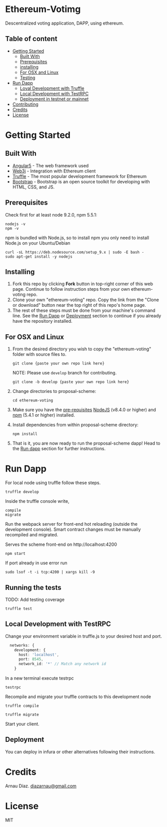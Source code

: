 # Ethereum-Votimg

Descentralized voting application, DAPP, using ethereum.
## Table of content

- [Getting Started](#getting-started)
    - [Built With](#built-with)
    - [Prerequisites](#built-with)
    - [installing](#installing)
    - [For OSX and Linux](#for-osx-and-linux)
    - [Testing](#running-the-tests)
- [Run Dapp](#run-dapp)
    - [Loval Development with Truffle](#run-dapp)
    - [Local Development with TestRPC](#local-development-with-testrpc)
    - [Deployment in testnet or mainnet](#deployment)
- [Contributing](cContributing)
- [Credits](#credits)
- [License](#license)



# Getting Started

<These instructions will get you a copy of the project up and running on your local machine for development and testing purposes. See deployment for notes on how to deploy the project on a live system.>

## Built With

<Frameworks used>
  
* [Angular5](https://angular.io/) - The web framework used
* [Web3j](https://github.com/web3j/web3j) - Integration with Ethereum client
* [Truffle](http://truffleframework.com/) - The most popular development framework for Ethereum
* [Bootstrap](https://getbootstrap.com/) - Bootstrap is an open source toolkit for developing with HTML, CSS, and JS.

## Prerequisites

<What things you need to install the software and how to install them>

Check first for at least node 9.2.0, npm 5.5.1:
```
nodejs -v
npm -v
```
npm is bundled with Node.js, so to install npm you only need to install Node.js on your Ubuntu/Debian
```
curl -sL https://deb.nodesource.com/setup_9.x | sudo -E bash -
sudo apt-get install -y nodejs
```
## Installing

1. Fork this repo by clicking **Fork** button in top-right corner of this web page. Continue to follow instruction steps from your own ethereum-voting repo.
2. Clone your own "ethereum-voting" repo. Copy the link from the "Clone or download" button near the top right of this repo's home page.
3. The rest of these steps must be done from your machine's command line. See the [Run Dapp](#run-dapp) or [Deployment](#deployment) section to continue if you already have the repository installed.

## For OSX and Linux

1. From the desired directory you wish to copy the "ethereum-voting" folder with source files to.
    ```
    git clone {paste your own repo link here}
    ```
    NOTE: Please use `develop` branch for contributing.
    ```
    git clone -b develop {paste your own repo link here}
    ```
2. Change directories to proposal-scheme:
    ```
    cd ethereum-voting
    ```
3. Make sure you have the [pre-requisites](#Prerequisites) [NodeJS](https://nodejs.org/) (v8.4.0 or higher) and [npm](https://www.npmjs.com/) (5.4.1 or higher) installed.

4. Install dependencies from within proposal-scheme directory:
    ```
    npm install
    ```
5. That is it, you are now ready to run the proposal-scheme dapp! Head to the [Run dapp](#run-dapp) section for further instructions.


# Run Dapp

For local node using truffle follow these steps.

```
truffle develop
```
Inside the truffle console write,
```
compile
migrate
```
Run the webpack server for front-end hot reloading (outside the development console). Smart contract changes must be manually recompiled and migrated.

 Serves the scheme front-end on http://localhost:4200
 ```
 npm start
```

If port already in use error run
```
sudo lsof -t -i tcp:4200 | xargs kill -9
```

## Running the tests

TODO: Add testing coverage

```
truffle test
```

## Local Development with TestRPC

Change your environment variable in truffle.js to your desired host and port.

```typescript
  networks: {
    development: {
      host: 'localhost',
      port: 8545,
      network_id: '*' // Match any network id
    }
```
In a new terminal execute testrpc
```
testrpc
```
Recompile and migrate your truffle contracts to this development node
```
truffle compile
```
```
truffle migrate
```
Start your client.

## Deployment

You can deploy in infura or other alternatives following their instructions.


# Credits

Arnau Díaz. diazarnau@gmail.com 

# License

MIT
